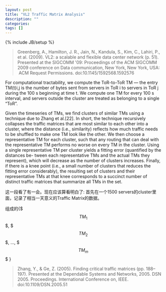 ```yaml
---
layout: post
title: "VL2 Traffic Matrix Analysis"
description: ""
categories: 
tags: []
---
```

{% include JB/setup %}

> Greenberg, A., Hamilton, J. R., Jain, N., Kandula, S., Kim, C., Lahiri, P., et al. (2009). VL2: a scalable and flexible data center network (p. 51). Presented at the SIGCOMM '09: Proceedings of the ACM SIGCOMM 2009 conference on Data communication, New York, New York, USA:  ACM  Request Permissions. doi:10.1145/1592568.1592576


For computational tractability, we compute the ToR-to-ToR TM — the entry TM(t)i,j is the number of bytes sent from servers in ToR i to servers in ToR j during the 100 s beginning at time t. We compute one TM for every 100 s interval, and servers outside the cluster are treated as belonging to a single “ToR”.
Given the timeseries of TMs, we find clusters of similar TMs using a technique due to Zhang et al.[22]. In short, the technique recursively collapses the traffic matrices that are most similar to each other into a cluster, where the distance (i.e., similarity) reflects how much traffic needs to be shuffled to make one TM look like the other. We then choose a representative TM for each cluster, such that any routing that can deal with the representative TM performs no worse on every TM in the cluster. Using a single representative TM per cluster yields a fitting error (quantified by the distances be- tween each representative TMs and the actual TMs they represent), which will decrease as the number of clusters increases. Finally, if there is a knee point (i.e., a small number of clusters that reduces the fitting error considerably), the resulting set of clusters and their representative TMs at that knee corresponds to a succinct number of distinct traffic matrices that summarize all TMs in the set.

这一段看了有一会。现在应该算看明白了: 首先在一个1500 servers的cluster里面，记录了相当一天意义的Traffic Matrix的数据。

组成的{$$$TM_1$$$, $$$TM_2$$$, ..., $$$TM_m$$$ }> Zhang, Y., & Ge, Z. (2005). Finding critical traffic matrices (pp. 188–197). Presented at the Dependable Systems and Networks, 2005. DSN 2005. Proceedings. International Conference on, IEEE. doi:10.1109/DSN.2005.51